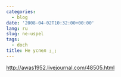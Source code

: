 ```yaml
---
categories:
  - blog
date: '2008-04-02T10:32:00+00:00'
lang: ru
slug: ne-uspel
tags:
  - doch
title: Не успел ;_;
---
```




http://awas1952.livejournal.com/48505.html